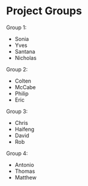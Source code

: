 # Project Groups

Group 1:
- Sonia
- Yves
- Santana
- Nicholas

Group 2:
- Colten
- McCabe
- Philip
- Eric

Group 3:
- Chris
- Haifeng
- David
- Rob

Group 4:
- Antonio
- Thomas
- Matthew